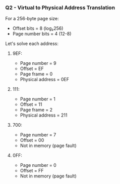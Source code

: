 ### Q2 - Virtual to Physical Address Translation

For a 256-byte page size:

- Offset bits = 8 (log₂256)
- Page number bits = 4 (12-8)

Let's solve each address:

1. 9EF:
   - Page number = 9
   - Offset = EF
   - Page frame = 0
   - Physical address = 0EF

2. 111:
   - Page number = 1
   - Offset = 11
   - Page frame = 2
   - Physical address = 211

3. 700:
   - Page number = 7
   - Offset = 00
   - Not in memory (page fault)

4. 0FF:
   - Page number = 0
   - Offset = FF
   - Not in memory (page fault)
